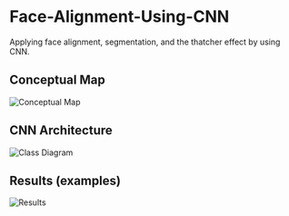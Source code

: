 # Face-Alignment-Using-CNN
Applying face alignment, segmentation, and the thatcher effect by using CNN.

## Conceptual Map

![Conceptual Map](https://github.com/mikaela2080/Face-Alignment-Using-CNN/blob/main/CV%20process.PNG?raw=true)

## CNN Architecture

![Class Diagram](https://github.com/mikaela2080/Face-Alignment-Using-CNN/blob/main/CNN%20architecture.jpg?raw=true)

## Results (examples)

![Results](https://github.com/mikaela2080/Face-Alignment-Using-CNN/blob/main/CV%20results.PNG?raw=true)
